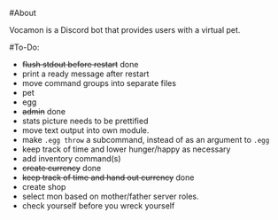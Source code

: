 #About

Vocamon is a Discord bot that provides users with a virtual pet.

#To-Do:

* ~~flush stdout before restart~~ done
* print a ready message after restart
* move command groups into separate files
 * pet
 * egg
 * ~~admin~~ done
* stats picture needs to be prettified
* move text output into own module.
* make `.egg throw` a subcommand, instead of as an argument to `.egg`
* keep track of time and lower hunger/happy as necessary
* add inventory command(s)
* ~~create currency~~ done
* ~~keep track of time and hand out currency~~ done
* create shop
* select mon based on mother/father server roles.
* check yourself before you wreck yourself
